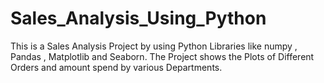 # Sales_Analysis_Using_Python

This is a Sales Analysis Project by using Python Libraries like numpy , Pandas , Matplotlib and Seaborn.
The Project shows the Plots of Different Orders and amount spend by various Departments.
